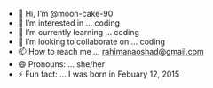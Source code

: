 - 👋 Hi, I’m @moon-cake-90
- 👀 I’m interested in ... coding
- 🌱 I’m currently learning ... coding
- 💞️ I’m looking to collaborate on ... coding
- 📫 How to reach me ... rahimanaoshad@gmail.com
- 😄 Pronouns: ... she/her
- ⚡ Fun fact: ... I was born in Febuary 12, 2015

<!---
moon-cake-90/moon-cake-90 is a ✨ special ✨ repository because its `README.md` (this file) appears on your GitHub profile.
You can click the Preview link to take a look at your changes.
--->
